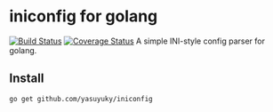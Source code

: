 iniconfig for golang
====================

[![Build Status](https://travis-ci.org/yasuyuky/iniconfig.svg?branch=master)](https://travis-ci.org/yasuyuky/iniconfig)
[![Coverage Status](https://coveralls.io/repos/yasuyuky/iniconfig/badge.svg?branch=master)](https://coveralls.io/r/yasuyuky/iniconfig?branch=master)
A simple INI-style config parser for golang.

Install
-------

    go get github.com/yasuyuky/iniconfig
